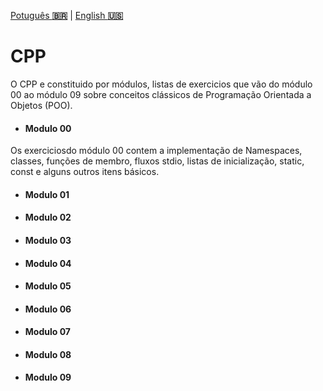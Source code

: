 <a href="" target="_blank">Potuguês **🇧🇷**</a> | <a href="./README_en.md" target="_blank">English **🇺🇸**</a>

# CPP

O CPP e constituido por módulos, listas de exercicios que vão do módulo 00 ao módulo 09 sobre conceitos clássicos de Programação Orientada a Objetos (POO).

- #### Modulo 00
Os exerciciosdo módulo 00 contem a implementação de Namespaces, classes, funções de membro, fluxos stdio, listas de inicialização, static, const e alguns outros itens básicos.

- #### Modulo 01
- #### Modulo 02
- #### Modulo 03
- #### Modulo 04
- #### Modulo 05
- #### Modulo 06
- #### Modulo 07
- #### Modulo 08
- #### Modulo 09
